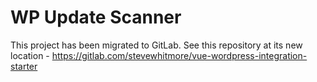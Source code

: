 # WP Update Scanner

This project has been migrated to GitLab. See this repository at its new location - https://gitlab.com/stevewhitmore/vue-wordpress-integration-starter


